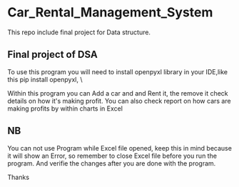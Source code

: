 # Car_Rental_Management_System
This repo include final project for Data structure. 

Final project of DSA
------
To use this program you will need to install openpyxl library in your IDE,like this pip install openpyxl, \

Within this program you can Add a car and and Rent it, the remove it check details on how it's making profit. You can also check report on how cars are making profits by within charts in Excel

NB
--
You can not use Program while Excel file opened, keep this in mind because it will show an Error, so remember to close Excel file before you run the program. And verifie the changes after you are done with the program.

Thanks
